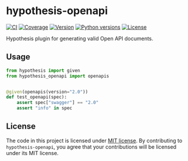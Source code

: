 # hypothesis-openapi

[![CI](https://github.com/Stranger6667/hypothesis-openapi/actions/workflows/ci.yml/badge.svg)](https://github.com/Stranger6667/hypothesis-openapi/actions/workflows/ci.yml)
[![Coverage](https://codecov.io/gh/Stranger6667/hypothesis-openapi/branch/main/graph/badge.svg)](https://codecov.io/gh/Stranger6667/hypothesis-openapi/branch/main)
[![Version](https://img.shields.io/pypi/v/hypothesis-openapi.svg)](https://pypi.org/project/hypothesis-openapi/)
[![Python versions](https://img.shields.io/pypi/pyversions/hypothesis-openapi.svg)](https://pypi.org/project/hypothesis-openapi/)
[![License](https://img.shields.io/pypi/l/hypothesis-openapi.svg)](https://opensource.org/licenses/MIT)

Hypothesis plugin for generating valid Open API documents.

## Usage

```python
from hypothesis import given
from hypothesis_openapi import openapis


@given(openapis(version="2.0"))
def test_openapi(spec):
    assert spec["swagger"] == "2.0"
    assert "info" in spec
```

## License

The code in this project is licensed under [MIT license](https://opensource.org/licenses/MIT).
By contributing to `hypothesis-openapi`, you agree that your contributions will be licensed under its MIT license.

